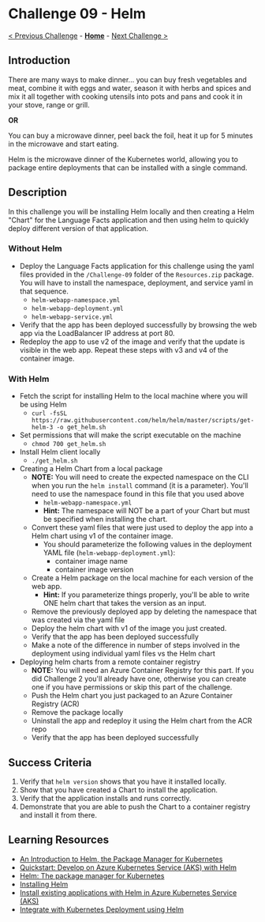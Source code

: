 # Challenge 09 - Helm

[< Previous Challenge](./Challenge-08.md) - **[Home](../README.md)** - [Next Challenge >](./Challenge-10.md)

## Introduction

There are many ways to make dinner... you can buy fresh vegetables and meat, combine it with eggs and water, season it with herbs and spices and mix it all together with cooking utensils into pots and pans and cook it in your stove, range or grill.

**OR**

You can buy a microwave dinner, peel back the foil, heat it up for 5 minutes in the microwave and start eating.

Helm is the microwave dinner of the Kubernetes world, allowing you to package entire deployments that can be installed with a single command.

## Description

In this challenge you will be installing Helm locally and then creating a Helm "Chart" for the Language Facts application and then using helm to quickly deploy different version of that application.

### Without Helm
- Deploy the Language Facts application for this challenge using the yaml files provided in the `/Challenge-09` folder of the `Resources.zip` package. You will have to install the namespace, deployment, and service yaml in that sequence.
	- `helm-webapp-namespace.yml`
	- `helm-webapp-deployment.yml`
	- `helm-webapp-service.yml`
- Verify that the app has been deployed successfully by browsing the web app via the LoadBalancer IP address at port 80. 
- Redeploy the app to use v2 of the image and verify that the update is visible in the web app. Repeat these steps with v3 and v4 of the container image.

### With Helm
- Fetch the script for installing Helm to the local machine where you will be using Helm
	- `curl -fsSL https://raw.githubusercontent.com/helm/helm/master/scripts/get-helm-3 -o get_helm.sh`
- Set permissions that will make the script executable on the machine
	- `chmod 700 get_helm.sh`
- Install Helm client locally
	- `./get_helm.sh`
- Creating a Helm Chart from a local package
	- **NOTE:** You will need to create the expected namespace on the CLI when you run the `helm install` command (it is a parameter). You'll need to use the namespace found in this file that you used above 
		- `helm-webapp-namespace.yml`
		- **Hint:** The namespace will NOT be a part of your Chart but must be specified when installing the chart.
	- Convert these yaml files that were just used to deploy the app into a Helm chart using v1 of the container image.
		- You should parameterize the following values in the deployment YAML file (`helm-webapp-deployment.yml`):
			- container image name
			- container image version 
	- Create a Helm package on the local machine for each version of the web app.
		- **Hint:** If you parameterize things properly, you'll be able to write ONE helm chart that takes the version as an input.
	- Remove the previously deployed app by deleting the namespace that was created via the yaml file
	- Deploy the helm chart with v1 of the image you just created. 
	- Verify that the app has been deployed successfully
	- Make a note of the difference in number of steps involved in the deployment using individual yaml files vs the Helm chart
- Deploying helm charts from a remote container registry
	- **NOTE:** You will need an Azure Container Registry for this part. If you did Challenge 2 you'll already have one, otherwise you can create one if you have permissions or skip this part of the challenge.
	- Push the Helm chart you just packaged to an Azure Container Registry (ACR)
	- Remove the package locally
	- Uninstall the app and redeploy it using the Helm chart from the ACR repo
	- Verify that the app has been deployed successfully

## Success Criteria

1. Verify that `helm version` shows that you have it installed locally.
1. Show that you have created a Chart to install the application.
1. Verify that the application installs and runs correctly.
1. Demonstrate that you are able to push the Chart to a container registry and install it from there.

## Learning Resources

- [An Introduction to Helm, the Package Manager for Kubernetes](https://www.digitalocean.com/community/tutorials/an-introduction-to-helm-the-package-manager-for-kubernetes)
- [Quickstart: Develop on Azure Kubernetes Service (AKS) with Helm](https://docs.microsoft.com/en-us/azure/aks/quickstart-helm)
- [Helm: The package manager for Kubernetes](https://helm.sh/)
- [Installing Helm](https://helm.sh/docs/intro/install/)
- [Install existing applications with Helm in Azure Kubernetes Service (AKS)](https://docs.microsoft.com/en-us/azure/aks/kubernetes-helm)
- [Integrate with Kubernetes Deployment using Helm](https://docs.microsoft.com/en-us/azure/azure-app-configuration/integrate-kubernetes-deployment-helm)
